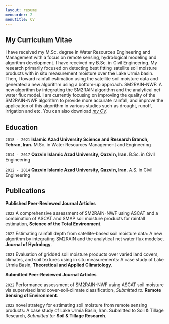 ```yaml
---
layout: resume
menuorder: 2
menutitle: CV
---
```

## My Curriculum Vitae

I have received my M.Sc. degree in Water Resources Engineering and Management with a focus on remote sensing, hydrological modeling and algorithm development. I have received my B.Sc. in Civil Engineering.
My research primarily focused on detecting best fitting satellite soil moisture products with in situ measurement moisture over the Lake Urmia basin. Then, I toward rainfall estimation using the satellite soil moisture data and generated a new algorithm using a bottom-up approach. SM2RAIN-NWF: A new algorithm by integrating the SM2RAIN algorithm and the analytical net water flux model. I am currently focusing on improving the quality of the SM2RAIN-NWF algorithm to provide more accurate rainfall, and improve the application of this algorithm in various studies such as drought, runoff, irrigation and etc. 
You can also download _[my CV](/files/exampele)_.

## Education

`2018 - 2021`
__Islamic Azad University Science and Research Branch, Tehran, Iran.__
M.Sc. in Water Resources Management and Engineering

`2014 - 2017`
__Qazvin Islamic Azad University, Qazvin, Iran.__
B.Sc. in Civil Engineering 

`2012 - 2014`
__Qazvin Islamic Azad University, Qazvin, Iran.__
A.S. in Civil Engineering 


## Publications
<!-- A list is also available [online](https://scholar.google.co.uk/citations?user=LTOTl0YAAAAJ) -->
__Published Peer-Reviewed Journal Articles__


`2022`
A comprehensive assessment of SM2RAIN-NWF using ASCAT and a combination of ASCAT and SMAP soil moisture products for rainfall estimation, __Science of the Total Environment__.

`2022`
Estimating rainfall depth from satellite-based soil moisture data: A new algorithm by integrating SM2RAIN and the analytical net water flux modelse, __Journal of Hydrology__.

`2021`
Evaluation of gridded soil moisture products over varied land covers, climates, and soil textures using in situ measurements: A case study of Lake Urmia Basin, __Theoretical and Applied Climatology__.


__Submitted Peer-Reviewed Journal Articles__


`2022`
Performance assessment of SM2RAIN-NWF using ASCAT soil moisture via supervised land cover-soil-climate classification, _Submitted to:_ __Remote Sensing of Environment__.

`2022`
novel strategy for estimating soil moisture from remote sensing products: A case study of Lake Urmia Basin, Iran. Submitted to Soil & Tillage Research, _Submitted to:_ __Soil & Tillage Research__.



<!-- ### Footer

Last updated: May 2013 -->


